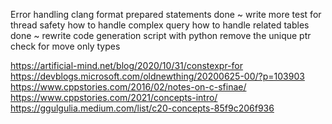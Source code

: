 Error handling
clang format
prepared statements
done ~ write more test for thread safety
how to handle complex query
how to handle related tables
done ~ rewrite code generation script with python
remove the unique ptr
check for move only types

https://artificial-mind.net/blog/2020/10/31/constexpr-for
https://devblogs.microsoft.com/oldnewthing/20200625-00/?p=103903
https://www.cppstories.com/2016/02/notes-on-c-sfinae/
https://www.cppstories.com/2021/concepts-intro/
https://ggulgulia.medium.com/list/c20-concepts-85f9c206f936


